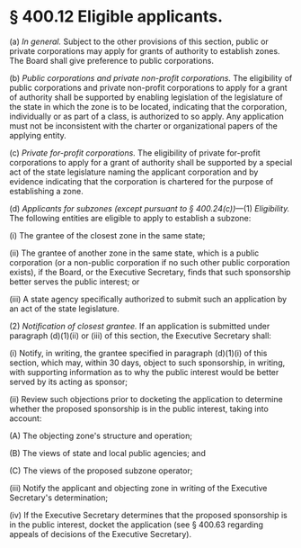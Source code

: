 # § 400.12   Eligible applicants.

(a) *In general.* Subject to the other provisions of this section, public or private corporations may apply for grants of authority to establish zones. The Board shall give preference to public corporations.


(b) *Public corporations and private non-profit corporations.* The eligibility of public corporations and private non-profit corporations to apply for a grant of authority shall be supported by enabling legislation of the legislature of the state in which the zone is to be located, indicating that the corporation, individually or as part of a class, is authorized to so apply. Any application must not be inconsistent with the charter or organizational papers of the applying entity.


(c) *Private for-profit corporations.* The eligibility of private for-profit corporations to apply for a grant of authority shall be supported by a special act of the state legislature naming the applicant corporation and by evidence indicating that the corporation is chartered for the purpose of establishing a zone.


(d) *Applicants for subzones (except pursuant to § 400.24(c))*—(1) *Eligibility.* The following entities are eligible to apply to establish a subzone:


(i) The grantee of the closest zone in the same state;


(ii) The grantee of another zone in the same state, which is a public corporation (or a non-public corporation if no such other public corporation exists), if the Board, or the Executive Secretary, finds that such sponsorship better serves the public interest; or


(iii) A state agency specifically authorized to submit such an application by an act of the state legislature.


(2) *Notification of closest grantee.* If an application is submitted under paragraph (d)(1)(ii) or (iii) of this section, the Executive Secretary shall:


(i) Notify, in writing, the grantee specified in paragraph (d)(1)(i) of this section, which may, within 30 days, object to such sponsorship, in writing, with supporting information as to why the public interest would be better served by its acting as sponsor;


(ii) Review such objections prior to docketing the application to determine whether the proposed sponsorship is in the public interest, taking into account:


(A) The objecting zone's structure and operation;


(B) The views of state and local public agencies; and


(C) The views of the proposed subzone operator;


(iii) Notify the applicant and objecting zone in writing of the Executive Secretary's determination;


(iv) If the Executive Secretary determines that the proposed sponsorship is in the public interest, docket the application (see § 400.63 regarding appeals of decisions of the Executive Secretary).




